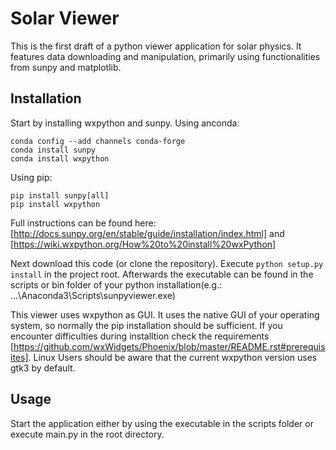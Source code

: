 # Solar Viewer

This is the first draft of a python viewer application for solar physics.
It features data downloading and manipulation, primarily using functionalities from sunpy and matplotlib.

Installation
------------
Start by installing wxpython and sunpy.
Using anconda:
```
conda config --add channels conda-forge
conda install sunpy
conda install wxpython
```
Using pip:
``` 
pip install sunpy[all]
pip install wxpython
```

Full instructions can be found here: [http://docs.sunpy.org/en/stable/guide/installation/index.html] and [https://wiki.wxpython.org/How%20to%20install%20wxPython]

Next download this code (or clone the repository).
Execute `python setup.py install` in the project root.
Afterwards the executable can be found in the scripts or bin folder of your python installation(e.g.: ...\Anaconda3\Scripts\sunpyviewer.exe)

This viewer uses wxpython as GUI. It uses the native GUI of your operating system, so normally the pip installation should be sufficient.
If you encounter difficulties during installtion check the requirements [https://github.com/wxWidgets/Phoenix/blob/master/README.rst#prerequisites].
Linux Users should be aware that the current wxpython version uses gtk3 by default.

Usage
------------

Start the application either by using the executable in the scripts folder or execute main.py in the root directory.